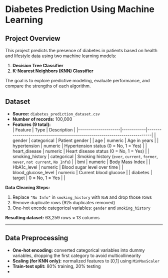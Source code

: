 # Diabetes Prediction Using Machine Learning

## **Project Overview**
This project predicts the presence of diabetes in patients based on health and lifestyle data using two machine learning models:

1. **Decision Tree Classifier** 
2. **K-Nearest Neighbors (KNN) Classifier** 

The goal is to explore predictive modeling, evaluate performance, and compare the strengths of each algorithm.
## **Dataset**
- **Source:** `diabetes_prediction_dataset.csv`  
- **Number of records:** 100,000  
- **Features (9 total):**  
| Feature              | Type        | Description                                                                 |
|---------------------|------------|----------------------------------------------------------------------------|
| gender               | categorical | Patient gender                                                             |
| age                  | numeric     | Age in years                                                               |
| hypertension         | numeric     | Hypertension status (0 = No, 1 = Yes)                                      |
| heart_disease        | numeric     | Heart disease status (0 = No, 1 = Yes)                                     |
| smoking_history      | categorical | Smoking history (`ever`, `current`, `former`, `never`, `not current`, `No Info`) |
| bmi                  | numeric     | Body Mass Index                                                            |
| HbA1c_level          | numeric     | Blood sugar level over time                                                |
| blood_glucose_level  | numeric     | Current blood glucose                                                     |
| diabetes             | target      | 0 = No, 1 = Yes                                                           |
                                                               |


**Data Cleaning Steps:**
1. Replace `"No Info"` in `smoking_history` with `NaN` and drop those rows  
2. Remove duplicate rows (925 duplicates removed)  
3. One-hot encode categorical variables: `gender` and `smoking_history`  

**Resulting dataset:** 63,259 rows × 13 columns

---

## **Data Preprocessing**
- **One-hot encoding:** converted categorical variables into dummy variables, dropping the first category to avoid multicollinearity  
- **Scaling (for KNN only):** normalized features to [0,1] using `MinMaxScaler`  
- **Train-test split:** 80% training, 20% testing
- 
